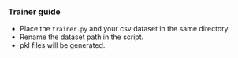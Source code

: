 ### Trainer guide
- Place the `trainer.py` and your csv dataset in the same directory.
- Rename the dataset path in the script.
- pkl files will be generated.
